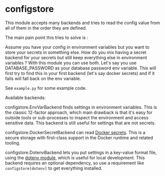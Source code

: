 configstore
===========

This module accepts many backends and tries to read the config value from all of them in the order they are defined.

The main pain point this tries to solve is :

Assume you have your config in environment variables but you want to store your secrets in something else.
How do you mix having a secret backend for your secrets but still keep everything else in environment variables ?
With this module you can use both. Let's say you use DATABASE_PASSWORD as your database password env variable.
This will first try to find this in your first backend (let's say docker secrets) and if it fails will fall back on the env variable.


See ```example.py``` for some example code.


Available backends:

configstore.EnvVarBackend finds settings in environment variables.  This is the classic
12-factor approach, which main drawback is that it's easy for outside tools or sub-processes
to inspect the environment and access sensitive data.  This backend is still useful for
settings that are not secrets.

configstore.DockerSecretBackend can read [Docker secrets](https://docs.docker.com/engine/swarm/secrets/).
This is a secure storage with first-class support in the Docker runtime and related
tooling.

configstore.DotenvBackend lets you put settings in a key-value format file, using the
[dotenv module](https://github.com/jpadilla/django-dotenv), which is useful for local development.
This backend requires an optional dependency, so use a requirement like ```configstore[dotenv]```
to get everything installed.
